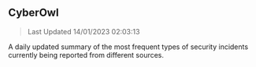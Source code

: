 ## CyberOwl 
> Last Updated 14/01/2023 02:03:13 


A daily updated summary of the most frequent types of security incidents currently being reported from different sources.

